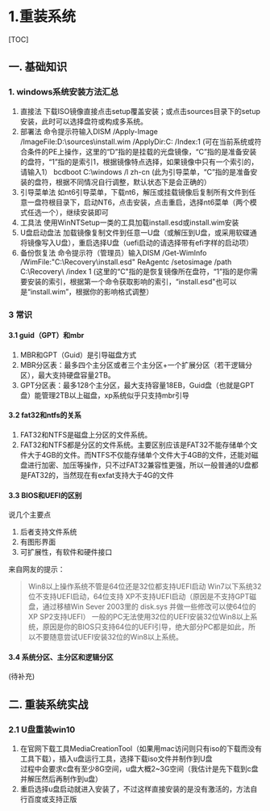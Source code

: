 # 1.重装系统
[TOC]
## 一. 基础知识
### 1. windows系统安装方法汇总
1. 直接法
下载ISO镜像直接点击setup覆盖安装；或点击sources目录下的setup安装，此时可以选择盘符或构成多系统。
2. 部署法
命令提示符输入DISM /Apply-Image /ImageFile:D:\sources\install.wim /ApplyDir:C: /Index:1
(可在当前系统或符合条件的PE上操作，这里的“D”指的是挂载的光盘镜像，“C”指的是准备安装的盘符，“1”指的是索引1，根据镜像特点选择，如果镜像中只有一个索引的，请输入1）
bcdboot C:\windows /l zh-cn
(此为引导菜单，“C”指的是准备安装的盘符，根据不同情况自行调整，默认状态下是会正确的）
3. 引导菜单法
如nt6引导菜单，下载nt6，解压或挂载镜像后复制所有文件到任意一盘符根目录下，启动NT6，点击安装，点击重启，选择nt6菜单（两个模式任选一个），继续安装即可
4. 工具法
使用WinNTSetup一类的工具加载install.esd或install.wim安装
5. U盘启动盘法
加载镜像复制文件到任意一U盘（或解压到U盘，或采用软碟通将镜像写入U盘），重启选择U盘（uefi启动的请选择带有efi字样的启动项）
6. 备份恢复法
命令提示符（管理员）输入DISM /Get-WimInfo /WimFile:"C:\Recovery\install.esd"
ReAgentc /setosimage /path C:\Recovery\ /index 1
(这里的“C"指的是恢复镜像所在盘符，“1”指的是你需要安装的索引，根据第一个命令获取影响的索引，“install.esd"也可以是“install.wim”，根据你的影响格式调整）

### 3 常识
#### 3.1 guid（GPT）和mbr
1. MBR和GPT（Guid）是引导磁盘方式
2. MBR分区表：最多四个主分区或者三个主分区+一个扩展分区（若干逻辑分区），最大支持硬盘容量2TB。
3. GPT分区表：最多128个主分区，最大支持容量18EB，Guid盘（也就是GPT盘）能管理2TB以上磁盘，xp系统似乎只支持mbr引导
#### 3.2 fat32和ntfs的关系
1. FAT32和NTFS是磁盘上分区的文件系统。
2. FAT32和NTFS都是分区的文件系统。主要区别应该是FAT32不能存储单个文件大于4GB的文件。而NTFS不仅能存储单个文件大于4GB的文件，还能对磁盘进行加密、加压等操作，只不过FAT32兼容性更强，所以一般普通的U盘都是FAT32的，当然现在有exfat支持大于4G的文件

#### 3.3 BIOS和UEFI的区别
说几个主要点
1. 后者支持文件系统
2. 有图形界面
3. 可扩展性，有软件和硬件接口

来自网友的提示：
>Win8以上操作系统不管是64位还是32位都支持UEFI启动
Win7以下系统32位不支持UEFI启动，64位支持
XP不支持UEFI启动（原因是不支持GPT磁盘，通过移植Win Sever 2003里的 disk.sys 并做一些修改可以使64位的XP SP2支持UEFI）
一般的PC无法使用32位的UEFI安装32位Win8以上系统，原因是你的BIOS只支持64位的UEFI引导，绝大部分PC都是如此，所以不要随意尝试UEFI安装32位的Win8以上系统。

#### 3.4 系统分区、主分区和逻辑分区
(待补充)

## 二. 重装系统实战
### 2.1 U盘重装win10
1. 在官网下载工具MediaCreationTool（如果用mac访问则只有iso的下载而没有工具下载），插入u盘运行工具，选择下载iso文件并制作到U盘  
过程中会要求c盘有至少8G空间，u盘大概2~3G空间（我估计是先下载到c盘并解压然后再制作到u盘）
2. 重启选择u盘启动就进入安装了，不过这样直接安装的是没有激活的，方法自行百度或支持正版

